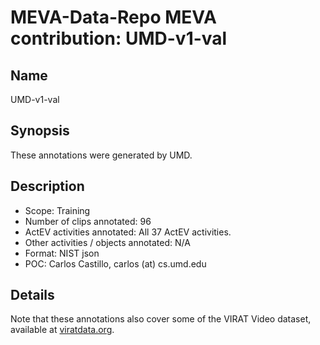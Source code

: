 # MEVA-Data-Repo MEVA contribution: UMD-v1-val

## Name

UMD-v1-val

## Synopsis

These annotations were generated by UMD.

## Description

* Scope: Training
* Number of clips annotated: 96
* ActEV activities annotated: All 37 ActEV activities.
* Other activities / objects annotated: N/A
* Format: NIST json
* POC: Carlos Castillo, carlos (at) cs.umd.edu

## Details

Note that these annotations also cover some of the VIRAT Video dataset, available at [viratdata.org](viratdata.org).
